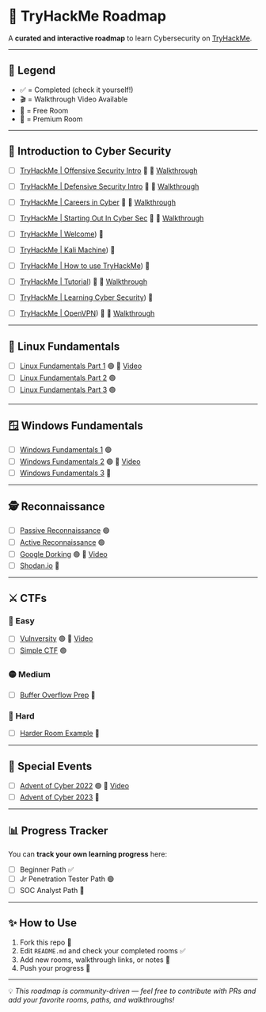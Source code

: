 # 🚀 TryHackMe Roadmap  

A **curated and interactive roadmap** to learn Cybersecurity on [TryHackMe](https://tryhackme.com).  

---

## 📌 Legend  
- ✅ = Completed (check it yourself!)  
- 🎬 = Walkthrough Video Available  
- 🎁 = Free Room  
- 💸 = Premium Room  

---

## 📂 Introduction to Cyber Security 

- [ ] [TryHackMe | Offensive Security Intro](https://tryhackme.com/room/offensivesecurityintrokK) 🎁 🎥 [Walkthrough]([https://youtu.be/xxxxx](https://www.youtube.com/watch?v=lBRHTtwsBeo))   
- [ ] [TryHackMe | Defensive Security Intro]([https://tryhackme.com/room/howtousetryhackme](https://tryhackme.com/room/defensivesecurityintro)) 🎁 🎥 [Walkthrough]([https://youtu.be/xxxxx](https://www.youtube.com/watch?v=3fG3HpEnM2A))  
- [ ] [TryHackMe | Careers in Cyber](https://tryhackme.com/room/careersincyber) 🎁 🎥 [Walkthrough]([https://youtu.be/xxxxx](https://www.youtube.com/watch?v=9sMDzMIp-98))    
- [ ] [TryHackMe | Starting Out In Cyber Sec]([https://tryhackme.com/room/openvpn](https://tryhackme.com/room/startingoutincybersec)) 🎁 🎥 [Walkthrough]([https://youtu.be/yyyyy](https://www.youtube.com/watch?v=5g6D69bmQdw))
- [ ] [TryHackMe | Welcome]([https://tryhackme.com/room/hello)) 🎁 
- [ ] [TryHackMe | Kali Machine]([https://tryhackme.com/room/kali)) 💸
- [ ] [TryHackMe | How to use TryHackMe]([https://tryhackme.com/room/howtousetryhackme)) 🎁 
- [ ] [TryHackMe | Tutorial]([https://tryhackme.com/room/tutorial)) 🎁 🎥 [Walkthrough]([https://youtu.be/yyyyy](https://www.youtube.com/watch?v=ROO2pDPgja4))
- [ ] [TryHackMe | Learning Cyber Security]([https://tryhackme.com/room/beginnerpathintro)) 🎁
- [ ] [TryHackMe | OpenVPN]([https://tryhackme.com/room/openvpn)) 🎁 🎥 [Walkthrough](https://www.youtube.com/watch?v=Qm3SQE-dPdA)
  

---

## 🐧 Linux Fundamentals  

- [ ] [Linux Fundamentals Part 1](https://tryhackme.com/room/linuxfundamentalspart1) 🟢 🎥 [Video](https://youtu.be/zzzzz)  
- [ ] [Linux Fundamentals Part 2](https://tryhackme.com/room/linuxfundamentalspart2) 🟢  
- [ ] [Linux Fundamentals Part 3](https://tryhackme.com/room/linuxfundamentalspart3) 🟢  

---

## 🪟 Windows Fundamentals  

- [ ] [Windows Fundamentals 1](https://tryhackme.com/room/windowsfundamentals1xbx) 🟢  
- [ ] [Windows Fundamentals 2](https://tryhackme.com/room/windowsfundamentals2x0x) 🟢 🎥 [Video](https://youtu.be/aaaaa)  
- [ ] [Windows Fundamentals 3](https://tryhackme.com/room/windowsfundamentals3xzx) 🔴  

---

## 🕵️ Reconnaissance  

- [ ] [Passive Reconnaissance](https://tryhackme.com/room/passiverecon) 🟢  
- [ ] [Active Reconnaissance](https://tryhackme.com/room/activerecon) 🟢  
- [ ] [Google Dorking](https://tryhackme.com/room/googledorking) 🟢 🎥 [Video](https://youtu.be/bbbbb)  
- [ ] [Shodan.io](https://tryhackme.com/room/shodan) 🔴  

---

## ⚔️ CTFs  

### 🎯 Easy  
- [ ] [Vulnversity](https://tryhackme.com/room/vulnversity) 🟢 🎥 [Video](https://youtu.be/ccccc)  
- [ ] [Simple CTF](https://tryhackme.com/room/easyctf) 🟢  

### 🟡 Medium  
- [ ] [Buffer Overflow Prep](https://tryhackme.com/room/bufferoverflowprep) 🔴  

### 🔴 Hard  
- [ ] [Harder Room Example](https://tryhackme.com/room/hardroom) 🔴  

---

## 🎄 Special Events  

- [ ] [Advent of Cyber 2022](https://tryhackme.com/room/adventofcyber2022) 🟢 🎥 [Video](https://youtu.be/ddddd)  
- [ ] [Advent of Cyber 2023](https://tryhackme.com/room/adventofcyber2023) 🔴  

---

## 📊 Progress Tracker  

You can **track your own learning progress** here:  

- [ ] Beginner Path ✅  
- [ ] Jr Penetration Tester Path 🟢  
- [ ] SOC Analyst Path 🔴  

---

## ✨ How to Use  

1. Fork this repo 🍴  
2. Edit `README.md` and check your completed rooms ✅  
3. Add new rooms, walkthrough links, or notes 📝  
4. Push your progress 🚀  

---

💡 *This roadmap is community-driven — feel free to contribute with PRs and add your favorite rooms, paths, and walkthroughs!*  
